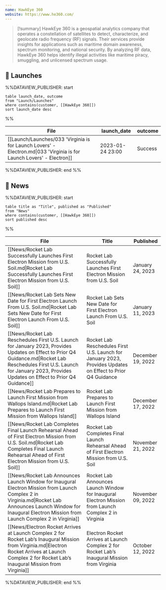 ```yaml
---
name: HawkEye 360
website: https://www.he360.com/
---
```


>[!summary]
HawkEye 360 is a geospatial analytics company that operates a constellation of satellites to detect, characterize, and geolocate radio frequency (RF) signals. Their services provide insights for applications such as maritime domain awareness, spectrum monitoring, and national security. By analyzing RF data, HawkEye 360 helps identify illegal activities like maritime piracy, smuggling, and unlicensed spectrum usage.

## 🚀 Launches
%%DATAVIEW_PUBLISHER: start
```
table launch_date, outcome
from "Launch/Launches"
where contains(customer, [[HawkEye 360]])
sort launch_date desc
```
%%

| File                                                                                                                  | launch_date      | outcome |
| --------------------------------------------------------------------------------------------------------------------- | ---------------- | ------- |
| [[Launch/Launches/033 'Virginia is for Launch Lovers' - Electron.md\|033 'Virginia is for Launch Lovers' - Electron]] | 2023-01-24 23:00 | Success |

%%DATAVIEW_PUBLISHER: end %%

## 📰 News
%%DATAVIEW_PUBLISHER: start
```
table title as "Title", published as "Published"
from "News"
where contains(customer, [[HawkEye 360]])
sort published desc
```
%%

| File                                                                                                                                                                                                                               | Title                                                                                                       | Published         |
| ---------------------------------------------------------------------------------------------------------------------------------------------------------------------------------------------------------------------------------- | ----------------------------------------------------------------------------------------------------------- | ----------------- |
| [[News/Rocket Lab Successfully Launches First Electron Mission from U.S. Soil.md\|Rocket Lab Successfully Launches First Electron Mission from U.S. Soil]]                                                                         | Rocket Lab Successfully Launches First Electron Mission from U.S. Soil                                      | January 24, 2023  |
| [[News/Rocket Lab Sets New Date for First Electron Launch From U.S. Soil.md\|Rocket Lab Sets New Date for First Electron Launch From U.S. Soil]]                                                                                   | Rocket Lab Sets New Date for First Electron Launch From U.S. Soil                                           | January 11, 2023  |
| [[News/Rocket Lab Reschedules First U.S. Launch for January 2023, Provides Updates on Effect to Prior Q4 Guidance.md\|Rocket Lab Reschedules First U.S. Launch for January 2023, Provides Updates on Effect to Prior Q4 Guidance]] | Rocket Lab Reschedules First U.S. Launch for January 2023, Provides Updates on Effect to Prior Q4 Guidance  | December 19, 2022 |
| [[News/Rocket Lab Prepares to Launch First Mission from Wallops Island.md\|Rocket Lab Prepares to Launch First Mission from Wallops Island]]                                                                                       | Rocket Lab Prepares to Launch First Mission from Wallops Island                                             | December 17, 2022 |
| [[News/Rocket Lab Completes Final Launch Rehearsal Ahead of First Electron Mission from U.S. Soil.md\|Rocket Lab Completes Final Launch Rehearsal Ahead of First Electron Mission from U.S. Soil]]                                 | Rocket Lab Completes Final Launch Rehearsal Ahead of First Electron Mission from U.S. Soil                  | November 21, 2022 |
| [[News/Rocket Lab Announces Launch Window for Inaugural Electron Mission from Launch Complex 2 in Virginia.md\|Rocket Lab Announces Launch Window for Inaugural Electron Mission from Launch Complex 2 in Virginia]]               | Rocket Lab Announces Launch Window for Inaugural Electron Mission from Launch Complex 2 in Virginia         | November 09, 2022 |
| [[News/Electron Rocket Arrives at Launch Complex 2 for Rocket Lab’s Inaugural Mission from Virginia.md\|Electron Rocket Arrives at Launch Complex 2 for Rocket Lab’s Inaugural Mission from Virginia]]                             | Electron Rocket Arrives at Launch Complex 2 for Rocket Lab’s Inaugural Mission from Virginia                | October 12, 2022  |

%%DATAVIEW_PUBLISHER: end %%